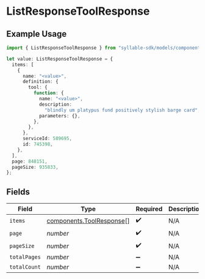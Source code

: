 # ListResponseToolResponse

## Example Usage

```typescript
import { ListResponseToolResponse } from "syllable-sdk/models/components";

let value: ListResponseToolResponse = {
  items: [
    {
      name: "<value>",
      definition: {
        tool: {
          function: {
            name: "<value>",
            description:
              "blindly um platypus fund positively stylish barge card",
            parameters: {},
          },
        },
      },
      serviceId: 589695,
      id: 745398,
    },
  ],
  page: 848151,
  pageSize: 935833,
};
```

## Fields

| Field                                                                | Type                                                                 | Required                                                             | Description                                                          |
| -------------------------------------------------------------------- | -------------------------------------------------------------------- | -------------------------------------------------------------------- | -------------------------------------------------------------------- |
| `items`                                                              | [components.ToolResponse](../../models/components/toolresponse.md)[] | :heavy_check_mark:                                                   | N/A                                                                  |
| `page`                                                               | *number*                                                             | :heavy_check_mark:                                                   | N/A                                                                  |
| `pageSize`                                                           | *number*                                                             | :heavy_check_mark:                                                   | N/A                                                                  |
| `totalPages`                                                         | *number*                                                             | :heavy_minus_sign:                                                   | N/A                                                                  |
| `totalCount`                                                         | *number*                                                             | :heavy_minus_sign:                                                   | N/A                                                                  |